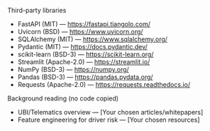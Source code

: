 Third-party libraries
- FastAPI (MIT) — https://fastapi.tiangolo.com/
- Uvicorn (BSD) — https://www.uvicorn.org/
- SQLAlchemy (MIT) — https://www.sqlalchemy.org/
- Pydantic (MIT) — https://docs.pydantic.dev/
- scikit-learn (BSD-3) — https://scikit-learn.org/
- Streamlit (Apache-2.0) — https://streamlit.io/
- NumPy (BSD-3) — https://numpy.org/
- Pandas (BSD-3) — https://pandas.pydata.org/
- Requests (Apache-2.0) — https://requests.readthedocs.io/

Background reading (no code copied)
- UBI/Telematics overview — [Your chosen articles/whitepapers]
- Feature engineering for driver risk — [Your chosen resources]
